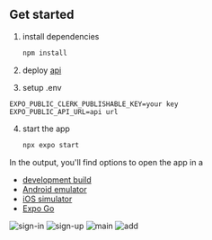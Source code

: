 ## Get started

1. install dependencies

   ```bash
   npm install
   ```

2. deploy [api](https://github.com/Zelgith/expense-tracker-api)

3. setup .env

```
EXPO_PUBLIC_CLERK_PUBLISHABLE_KEY=your key
EXPO_PUBLIC_API_URL=api url
```

4. start the app

   ```bash
   npx expo start
   ```

In the output, you'll find options to open the app in a

- [development build](https://docs.expo.dev/develop/development-builds/introduction/)
- [Android emulator](https://docs.expo.dev/workflow/android-studio-emulator/)
- [iOS simulator](https://docs.expo.dev/workflow/ios-simulator/)
- [Expo Go](https://expo.dev/go)

![sign-in](https://github.com/Zelgith/expense-tracker-mobile/blob/main/images/sign-in.png)
![sign-up](https://github.com/Zelgith/expense-tracker-mobile/blob/main/images/sign-up.png)
![main](https://github.com/Zelgith/expense-tracker-mobile/blob/main/images/main.png)
![add](https://github.com/Zelgith/expense-tracker-mobile/blob/main/images/add.png)
